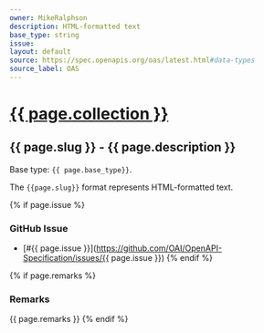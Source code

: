 ```yaml
---
owner: MikeRalphson
description: HTML-formatted text
base_type: string
issue:
layout: default
source: https://spec.openapis.org/oas/latest.html#data-types
source_label: OAS
---
```


# <a href="..">{{ page.collection }}</a>

## {{ page.slug }} - {{ page.description }}

Base type: `{{ page.base_type}}`.

The `{{page.slug}}` format represents HTML-formatted text.

{% if page.issue %}
### GitHub Issue

* [#{{ page.issue }}](https://github.com/OAI/OpenAPI-Specification/issues/{{ page.issue }})
{% endif %}

{% if page.remarks %}
### Remarks

{{ page.remarks }}
{% endif %}
